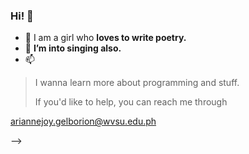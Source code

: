 ### Hi! 👋

- 👯
I am a girl who **loves to write poetry.**
- 🤔
**I’m into singing also.**
- 📫 
>I wanna learn more about programming and stuff.
>
>If you'd like to help, you can reach me through
>
<ariannejoy.gelborion@wvsu.edu.ph> 


-->
